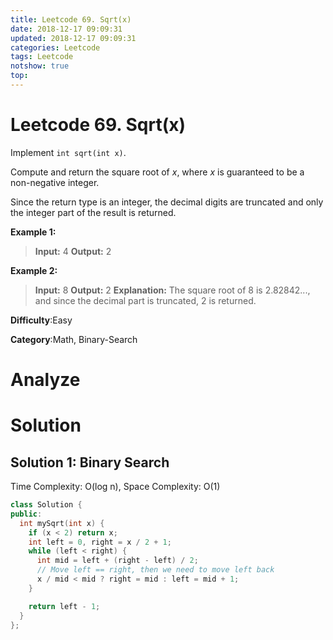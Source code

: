 ```yaml
---
title: Leetcode 69. Sqrt(x)
date: 2018-12-17 09:09:31
updated: 2018-12-17 09:09:31
categories: Leetcode
tags: Leetcode
notshow: true
top:
---
```


# Leetcode 69. Sqrt(x)

Implement  `int sqrt(int x)`.

Compute and return the square root of  _x_, where _x_ is guaranteed to be a non-negative integer.

Since the return type is an integer, the decimal digits are truncated and only the integer part of the result is returned.

**Example 1:**

> **Input:** 4
> **Output:** 2

**Example 2:**

> **Input:** 8
> **Output:** 2
> **Explanation:** The square root of 8 is 2.82842..., and since the decimal part is truncated, 2 is returned.

**Difficulty**:Easy

**Category**:Math, Binary-Search

<!-- more -->

# Analyze

# Solution

## Solution 1: Binary Search

Time Complexity: O(log n), Space Complexity: O(1)

```cpp
class Solution {
public:
  int mySqrt(int x) {
    if (x < 2) return x;
    int left = 0, right = x / 2 + 1;
    while (left < right) {
      int mid = left + (right - left) / 2;
      // Move left == right, then we need to move left back
      x / mid < mid ? right = mid : left = mid + 1;
    }

    return left - 1;
  }
};
```